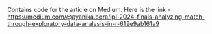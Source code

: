Contains code for the article on Medium.
Here is the link - https://medium.com/@ayanika.bera/ipl-2024-finals-analyzing-match-through-exploratory-data-analysis-in-r-619e9ab161a9
